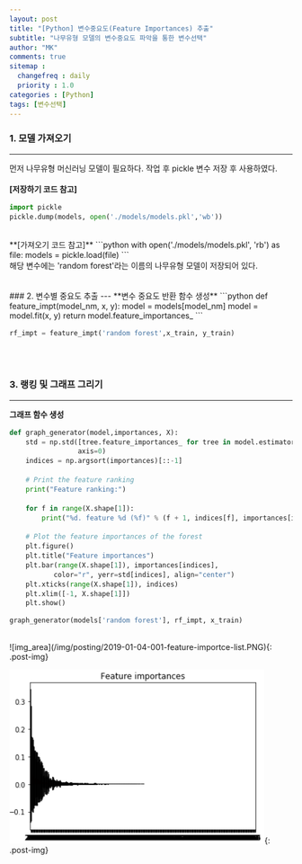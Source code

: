 ```yaml
---
layout: post
title: "[Python] 변수중요도(Feature Importances) 추출"
subtitle: "나무유형 모델의 변수중요도 파악을 통한 변수선택"
author: "MK"
comments: true
sitemap :
  changefreq : daily
  priority : 1.0
categories : [Python]
tags: [변수선택]
---
```


### 1. 모델 가져오기
---
먼저 나무유형 머신러닝 모델이 필요하다. 작업 후 pickle 변수 저장 후 사용하였다.
<br><br>
**[저장하기 코드 참고]**
```python
import pickle
pickle.dump(models, open('./models/models.pkl','wb'))
```
<br>
**[가져오기 코드 참고]**
```python
with open('./models/models.pkl', 'rb') as file:
    models = pickle.load(file)
```
<br>
해당 변수에는 'random forest'라는 이름의 나무유형 모델이 저장되어 있다.
<br><br><br>
### 2. 변수별 중요도 추출
---
**변수 중요도 반환 함수 생성**
```python
def feature_impt(model_nm, x, y):
    model = models[model_nm]
    model = model.fit(x, y)
    return model.feature_importances_
```
<br>

```python
rf_impt = feature_impt('random forest',x_train, y_train)
```
<br><br>
### 3. 랭킹 및 그래프 그리기
---
**그래프 함수 생성**
```python
def graph_generator(model,importances, X):
    std = np.std([tree.feature_importances_ for tree in model.estimators_],
                 axis=0)
    indices = np.argsort(importances)[::-1]

    # Print the feature ranking
    print("Feature ranking:")

    for f in range(X.shape[1]):
        print("%d. feature %d (%f)" % (f + 1, indices[f], importances[indices[f]]))

    # Plot the feature importances of the forest
    plt.figure()
    plt.title("Feature importances")
    plt.bar(range(X.shape[1]), importances[indices],
           color="r", yerr=std[indices], align="center")
    plt.xticks(range(X.shape[1]), indices)
    plt.xlim([-1, X.shape[1]])
    plt.show()
```

```python
graph_generator(models['random forest'], rf_impt, x_train)
```
<br>
![img_area](/img/posting/2019-01-04-001-feature-importce-list.PNG){: .post-img}

![img_area](/img/posting/2019-01-04-001-feature-importances.PNG){: .post-img}
